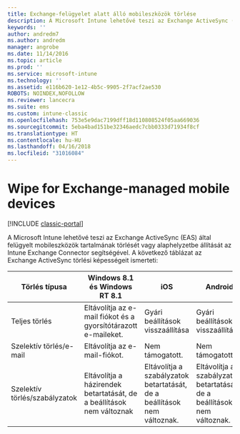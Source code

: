 ```yaml
---
title: Exchange-felügyelet alatt álló mobileszközök törlése
description: A Microsoft Intune lehetővé teszi az Exchange ActiveSync (EAS) által felügyelt mobileszközök tartalmának törlését vagy alaphelyzetbe állítását az Intune Exchange Connector segítségével
keywords: ''
author: andredm7
ms.author: andredm
manager: angrobe
ms.date: 11/14/2016
ms.topic: article
ms.prod: ''
ms.service: microsoft-intune
ms.technology: ''
ms.assetid: e116b620-1e12-4b5c-9905-2f7acf2ae530
ROBOTS: NOINDEX,NOFOLLOW
ms.reviewer: lancecra
ms.suite: ems
ms.custom: intune-classic
ms.openlocfilehash: 753e5e9dac7199dff18d110808524f05aa669036
ms.sourcegitcommit: 5eba4bad151be32346aedc7cbb0333d71934f8cf
ms.translationtype: HT
ms.contentlocale: hu-HU
ms.lasthandoff: 04/16/2018
ms.locfileid: "31016084"
---
```

# <a name="wipe-for-exchange-managed-mobile-devices"></a>Wipe for Exchange-managed mobile devices

[!INCLUDE [classic-portal](../includes/classic-portal.md)]

A Microsoft Intune lehetővé teszi az Exchange ActiveSync (EAS) által felügyelt mobileszközök tartalmának törlését vagy alaphelyzetbe állítását az Intune Exchange Connector segítségével. A következő táblázat az Exchange ActiveSync törlési képességeit ismerteti:


|      Törlés típusa       |              Windows 8.1 és Windows RT 8.1              |                            iOS                             |                          Android                          |
|-------------------------|----------------------------------------------------------|------------------------------------------------------------|-----------------------------------------------------------|
|        Teljes törlés        |          Eltávolítja az e-mail fiókot és a gyorsítótárazott e-maileket.           |                      Gyári beállítások visszaállítása                       |                      Gyári beállítások visszaállítása.                       |
|  Szelektív törlés/e-mail   |                  Eltávolítja az e-mail-fiókot.                  |                       Nem támogatott.                       |                      Nem támogatott.                       |
| Szelektív törlés/szabályzatok | Eltávolítja a házirendek betartatását, de a beállítások nem változnak | Eltávolítja a szabályzatok betartatását, de a beállítások nem változnak. | Eltávolítja a szabályzatok betartatását, de a beállítások nem változnak. |

